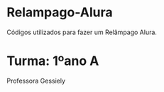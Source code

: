 # Relampago-Alura

Códigos utilizados para fazer um Relâmpago Alura.

# Turma: 1ºano A

Professora Gessiely
